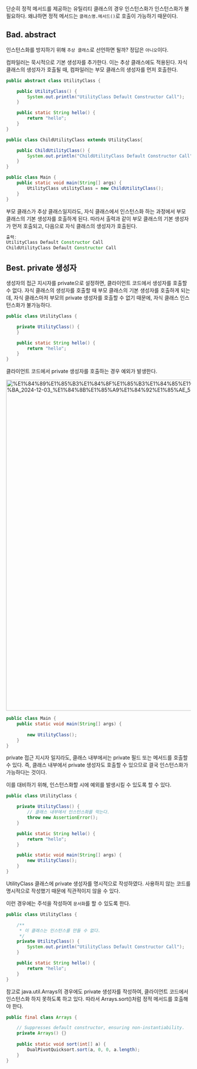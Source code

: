 단순히 정적 메서드를 제공하는 유틸리티 클래스의 경우 인스턴스화가 인스턴스화가 불필요하다. 왜냐하면 정적 메서드는 `클래스명.메서드()`로 호출이 가능하기 때문이다.

## Bad. abstract

인스턴스화를 방지하기 위해 `추상 클래스`로 선언하면 될까? 정답은 `아니오`이다. 

컴파일러는 묵시적으로 기본 생성자를 추가한다. 이는 추상 클래스에도 적용된다. 자식 클래스의 생성자가 호출될 때, 컴파일러는 부모 클래스의 생성자를 먼저 호출한다.

```java
public abstract class UtilityClass {

    public UtilityClass() {
        System.out.println("UtilityClass Default Constructor Call");
    }

    public static String hello() {
        return "hello";
    }
}

public class ChildUtilityClass extends UtilityClass{

    public ChildUtilityClass() {
        System.out.println("ChildUtilityClass Default Constructor Call");
    }
}
```

```java
public class Main {
    public static void main(String[] args) {
        UtilityClass utilityClass = new ChildUtilityClass();
    }
}
```

부모 클래스가 추상 클래스일지라도, 자식 클래스에서 인스턴스화 하는 과정에서 부모 클래스의 기본 생성자를 호출하게 된다. 따라서 출력과 같이 부모 클래스의 기본 생성자가 먼저 호출되고, 다음으로 자식 클래스의 생성자가 호출된다.

```java
출력:
UtilityClass Default Constructor Call
ChildUtilityClass Default Constructor Call
```

## Best. private 생성자

생성자의 접근 지시자를 private으로 설정하면, 클라이언트 코드에서 생성자를 호출할 수 없다. 자식 클래스의 생성자를 호출할 때 부모 클래스의 기본 생성자를 호출하게 되는데, 자식 클래스마저 부모의 private 생성자를 호출할 수 없기 때문에, 자식 클래스 인스턴스화가 불가능하다.

```java
public class UtilityClass {

    private UtilityClass() {
    }

    public static String hello() {
        return "hello";
    }
}
```

클라이언트 코드에서 private 생성자를 호출하는 경우 예외가 발생한다.

<img width="901" alt="%E1%84%89%E1%85%B3%E1%84%8F%E1%85%B3%E1%84%85%E1%85%B5%E1%86%AB%E1%84%89%E1%85%A3%E1%86%BA_2024-12-03_%E1%84%8B%E1%85%A9%E1%84%92%E1%85%AE_5 41 20" src="https://github.com/user-attachments/assets/48d28730-d8c9-438d-8775-ec69bfd42309">


```java
public class Main {
    public static void main(String[] args) {
        
        new UtilityClass();
    }
}
```

private 접근 지시자 일지라도, 클래스 내부에서는 private 필드 또는 메서드를 호출할 수 있다. 즉, 클래스 내부에서 private 생성자도 호출할 수 있으므로 결국 인스턴스화가 가능하다는 것이다.

이를 대비하기 위해, 인스턴스화할 시에 예외를 발생시킬 수 있도록 할 수 있다.

```java
public class UtilityClass {

    private UtilityClass() {
        // 클래스 내부에서 인스턴스화를 막는다.
        throw new AssertionError();
    }

    public static String hello() {
        return "hello";
    }

    public static void main(String[] args) {
        new UtilityClass();
    }
}
```

UtilityClass 클래스에 private 생성자를 명시적으로 작성하였다. 사용하지 않는 코드를 명시적으로 작성했기 때문에 직관적이지 않을 수 있다.

이런 경우에는 주석을 작성하여 `문서화`를 할 수 있도록 한다.

```java
public class UtilityClass {

    /**
     * 이 클래스는 인스턴스를 만들 수 없다.
     */
    private UtilityClass() {
        System.out.println("UtilityClass Default Constructor Call");
    }

    public static String hello() {
        return "hello";
    }
}
```

참고로 java.util.Arrays의 경우에도 private 생성자를 작성하여, 클라이언트 코드에서 인스턴스화 하지 못하도록 하고 있다. 따라서 Arrays.sort()처럼 정적 메서드를 호출해야 한다.

```java
public final class Arrays {

    // Suppresses default constructor, ensuring non-instantiability.
    private Arrays() {}
    
    public static void sort(int[] a) {
        DualPivotQuicksort.sort(a, 0, 0, a.length);
    }
}
```
